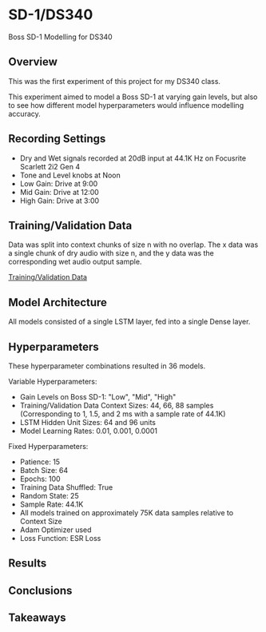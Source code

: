 # SD-1/DS340
Boss SD-1 Modelling for DS340

## Overview
This was the first experiment of this project for my DS340 class.

This experiment aimed to model a Boss SD-1 at varying gain levels, but also to see how different model hyperparameters would influence modelling accuracy.

## Recording Settings

- Dry and Wet signals recorded at 20dB input at 44.1K Hz on Focusrite Scarlett 2i2 Gen 4
- Tone and Level knobs at Noon
- Low Gain: Drive at 9:00
- Mid Gain: Drive at 12:00
- High Gain: Drive at 3:00
    
## Training/Validation Data 
Data was split into context chunks of size n with no overlap. The x data was a single chunk of dry audio with size n, and the y data was the corresponding wet audio output sample.

[Training/Validation Data](../../../TrainValPickles/SD-1/DS340)

## Model Architecture
All models consisted of a single LSTM layer, fed into a single Dense layer.

## Hyperparameters
These hyperparameter combinations resulted in 36 models. 

Variable Hyperparameters:
  - Gain Levels on Boss SD-1: "Low", "Mid", "High"
  - Training/Validation Data Context Sizes: 44, 66, 88 samples (Corresponding to 1, 1.5, and 2 ms with a sample rate of 44.1K)
  - LSTM Hidden Unit Sizes: 64 and 96 units
  - Model Learning Rates: 0.01, 0.001, 0.0001

Fixed Hyperparameters:
  - Patience: 15
  - Batch Size: 64
  - Epochs: 100
  - Training Data Shuffled: True
  - Random State: 25
  - Sample Rate: 44.1K
  - All models trained on approximately 75K data samples relative to Context Size
  - Adam Optimizer used
  - Loss Function: ESR Loss
    
## Results

## Conclusions

## Takeaways

